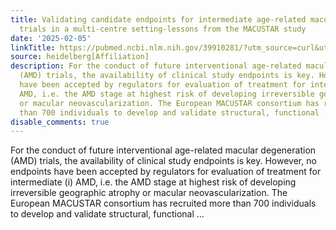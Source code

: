 ```yaml
---
title: Validating candidate endpoints for intermediate age-related macular degeneration
  trials in a multi-centre setting-lessons from the MACUSTAR study
date: '2025-02-05'
linkTitle: https://pubmed.ncbi.nlm.nih.gov/39910281/?utm_source=curl&utm_medium=rss&utm_campaign=pubmed-2&utm_content=1FakS-2QOkCT8HsMOQP1bCRQ4YzyumYOmxmF0moLsQ3dFB1E9V&fc=20220326224207&ff=20250206170938&v=2.18.0.post9+e462414
source: heidelberg[Affiliation]
description: For the conduct of future interventional age-related macular degeneration
  (AMD) trials, the availability of clinical study endpoints is key. However, no endpoints
  have been accepted by regulators for evaluation of treatment for intermediate (i)
  AMD, i.e. the AMD stage at highest risk of developing irreversible geographic atrophy
  or macular neovascularization. The European MACUSTAR consortium has recruited more
  than 700 individuals to develop and validate structural, functional ...
disable_comments: true
---
```

For the conduct of future interventional age-related macular degeneration (AMD) trials, the availability of clinical study endpoints is key. However, no endpoints have been accepted by regulators for evaluation of treatment for intermediate (i) AMD, i.e. the AMD stage at highest risk of developing irreversible geographic atrophy or macular neovascularization. The European MACUSTAR consortium has recruited more than 700 individuals to develop and validate structural, functional ...